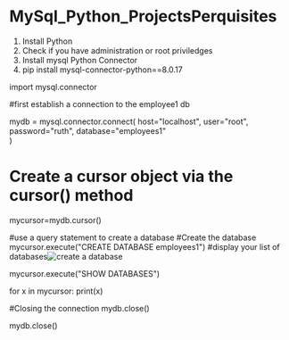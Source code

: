 
# MySql_Python_ProjectsPerquisites
1.	Install Python 
2.	Check if you have administration or root priviledges
3.	Install mysql Python Connector
4.	pip install mysql-connector-python==8.0.17

import mysql.connector

#first establish a connection to the employee1 db

mydb = mysql.connector.connect(
  host="localhost",
  user="root",
  password="ruth",
  database="employees1"  
)

# Create a cursor object via the cursor() method
mycursor=mydb.cursor()


#use a query statement to create a database
#Create the database
mycursor.execute("CREATE DATABASE employees1")
#display your list of databases![create a database](https://user-images.githubusercontent.com/17750481/111886899-6bda1280-89e2-11eb-895c-f7aa50d18044.JPG)

mycursor.execute("SHOW DATABASES")

for x in mycursor:
  print(x)

#Closing the connection
mydb.close()

mydb.close()

